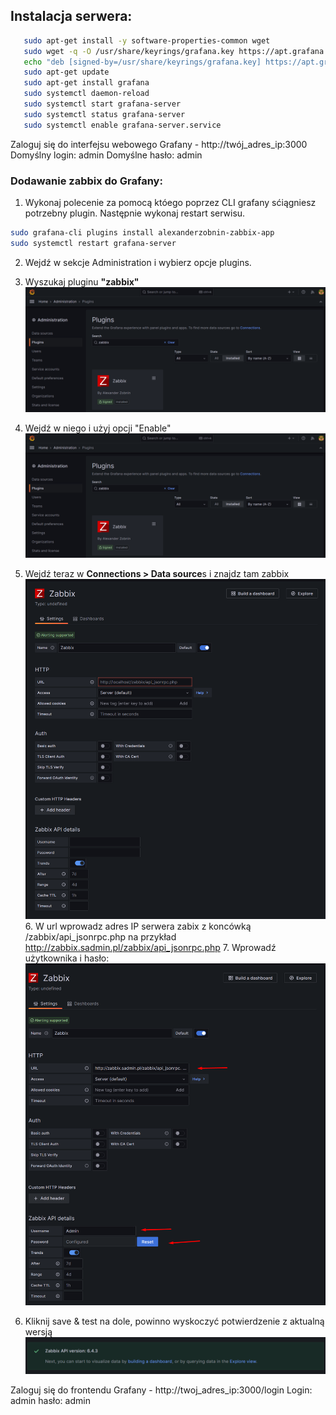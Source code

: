 ## Instalacja serwera:
```bash
   sudo apt-get install -y software-properties-common wget
   sudo wget -q -O /usr/share/keyrings/grafana.key https://apt.grafana.com/gpg.key
   echo "deb [signed-by=/usr/share/keyrings/grafana.key] https://apt.grafana.com stable main" | sudo tee -a /etc/apt/sources.list.d/grafana.list
   sudo apt-get update
   sudo apt-get install grafana
   sudo systemctl daemon-reload
   sudo systemctl start grafana-server
   sudo systemctl status grafana-server
   sudo systemctl enable grafana-server.service
```

Zaloguj się do interfejsu webowego Grafany - http://twój_adres_ip:3000
Domyślny login: admin
Domyślne hasło: admin


### Dodawanie zabbix do Grafany:

1. Wykonaj polecenie za pomocą któego poprzez CLI grafany sćiągniesz potrzebny plugin. Następnie wykonaj restart serwisu. 
```bash
sudo grafana-cli plugins install alexanderzobnin-zabbix-app
sudo systemctl restart grafana-server
```

2. Wejdź w sekcje Administration i wybierz opcje plugins.
3. Wyszukaj pluginu **"zabbix"** 
![Zabbix](/grafiki/grafana_1.png)

4. Wejdź w niego i użyj opcji "Enable"
![Zabbix](/grafiki/grafana_1.png)

5. Wejdź teraz w **Connections > Data source**s i znajdz tam zabbix
   ![Zabbix](/grafiki/grafana_3.png)
   6. W url wprowadz adres IP serwera zabix z koncówką /zabbix/api_jsonrpc.php na przykład http://zabbix.sadmin.pl/zabbix/api_jsonrpc.php
   7. Wprowadź użytkownika i hasło:
  ![Zabbix](/grafiki/grafana_4.png)
  8. Kliknij save & test na dole, powinno wyskoczyć potwierdzenie z aktualną wersją
  ![Zabbix](/grafiki/grafana_5.png)



Zaloguj się do frontendu Grafany - http://twoj_adres_ip:3000/login
Login: admin 
hasło: admin